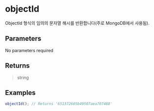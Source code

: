# objectId <Lang dart js />

<NodeRequired ko />

ObjectId 형식의 임의의 문자열 해시를 반환합니다(주로 MongoDB에서 사용됨).

## Parameters

No parameters required

## Returns

> string

## Examples

```javascript
objectId(); // Returns '651372605b49507aea707488'
```
